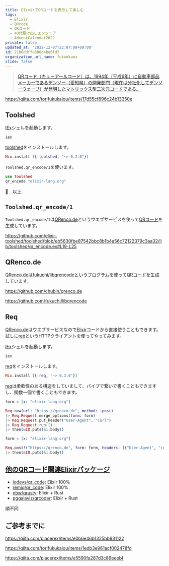 ```yaml
---
title: ElixirでQRコードを表示して楽しむ
tags:
  - Elixir
  - QRcode
  - QRコード
  - 40代駆け出しエンジニア
  - AdventCalendar2022
private: false
updated_at: '2022-12-07T22:07:08+09:00'
id: 2106ddffa800d4be0fd2
organization_url_name: fukuokaex
slide: false
---
```


[Elixir]: https://elixir-lang.org/
[Erlang]: https://www.erlang.org/
[IEx]: https://elixirschool.com/ja/lessons/basics/basics/#%E5%AF%BE%E8%A9%B1%E3%83%A2%E3%83%BC%E3%83%89
[req]: https://github.com/wojtekmach/req
[toolshed]: https://github.com/elixir-toolshed/toolshed
[QRコード]: https://ja.wikipedia.org/wiki/QR%E3%82%B3%E3%83%BC%E3%83%89
[QRenco.de]: https://qrenco.de
[chubin/qrenco.de]: https://github.com/chubin/qrenco.de
[fukuchi/libqrencode]: https://github.com/fukuchi/libqrencode
[iodevs/qr_code]: https://github.com/iodevs/qr_code
[remiq/qr_code]: https://github.com/remiq/qr_code
[nbw/qrusty]: https://github.com/nbw/qrusty
[pggalaviz/qrcoder]: https://github.com/pggalaviz/qrcoder

> [QRコード（キューアールコード）は、1994年（平成6年）に自動車部品メーカーであるデンソー（愛知県）の開発部門（現在は分社化してデンソーウェーブ）が発明したマトリックス型二次元コードである。][QRコード]

https://qiita.com/torifukukaiou/items/17d55cf896c24b13350e

## Toolshed

[IEx]シェルを起動します。

```
iex
```

[toolshed]をインストールします。

```elixir
Mix.install [{:toolshed, "~> 0.2.0"}]
```

`Toolshed.qr_encode/1`を使います。

```elixir
use Toolshed
qr_encode "elixir-lang.org"
```

:tada:　以上

## `Toolshed.qr_encode/1`

`Toolshed.qr_encode/1`は[QRenco.de]というウエブサービスを使って[QRコード]を生成しています。

https://github.com/elixir-toolshed/toolshed/blob/eb5630fbe87542bbc8b1b4a56c72122379c3aa32/lib/toolshed/qr_encode.ex#L19-L25

## QRenco.de

[QRenco.de]は[fukuchi/libqrencode]というプログラムを使って[QRコード]を生成しています。

https://github.com/chubin/qrenco.de

https://github.com/fukuchi/libqrencode

## Req

[QRenco.de]はウエブサービスなので[Elixir]コードから直接使うこともできます。試しに[req]というHTTPクライアントを使ってやってみます。

[IEx]シェルを起動します。

```
iex
```

[req]をインストールします。

```elixir
Mix.install [{:req, "~> 0.3.0"}]
```

[req]は柔軟性のある構造をしていまして、パイプで繋いで書くこともできますし、関数一個で書くこともできます。

```elixir
form = [x: "elixir-lang.org"]

Req.new(url: "https://qrenco.de", method: :post)
|> Req.Request.merge_options(form: form)
|> Req.Request.put_header("User-Agent", "curl")
|> Req.Request.run!()
|> then(&IO.puts(&1.body))
```

```elixir
form = [x: "elixir-lang.org"]

Req.post!("https://qrenco.de", form: form, headers: [{"User-Agent", "curl"}])
|> then(&IO.puts(&1.body))
```

## [他のQRコード関連Elixirパッケージ](https://hex.pm/packages?search=qr)

- [iodevs/qr_code]: Elixir 100%
- [remiq/qr_code]: Elixir 100%
- [nbw/qrusty]: Elixir + Rust
- [pggalaviz/qrcoder]: Elixir + Rust

順不同

## ご参考までに

https://qiita.com/piacerex/items/e0b6e46b1325bb931122

https://qiita.com/torifukukaiou/items/1edb3e961acf002478fd

https://qiita.com/piacerex/items/e5590fa287d3c89eeebf
